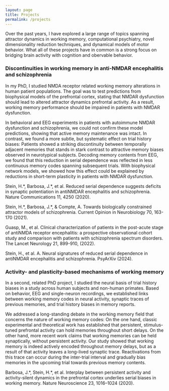 ```yaml
---
layout: page
title: Projects
permalink: /projects
---
```


Over the past years, I have explored a large range of topics spanning attractor dynamics in working memory, computational psychiatry, novel dimensionality reduction techniques, and dynamical models of motor behavior. What all of these projects have in common is a strong focus on bridging brain activity with cognition and obervable behavior. 


### Discontinuities in working memory in anti-NMDAR encephalitis and schizophrenia

In my PhD, I studied NMDA receptor related working memory alterations in human patient populations. The goal was to test predictions from biophysical models of the prefrontal cortex, stating that NMDAR dysfunction should lead to altered attractor dynamics prefrontal activity. As a result, working memory performance should be impaired in patients with NMDAR dysfunction. 

In behavioral and EEG experiments in patients with autoimmune NMDAR dysfunction and schizophrenia, we could not confirm these model predictions, showing that active memory maintenance was intact. In contrast, we found a more subtle, but systematic effect on trial history biases: Patients showed a striking discontinuity between temporally adjacent memories that stands in stark contrast to attractive memory biases observed in neurotypical subjects. Decoding memory contents from EEG, we found that this reduction in serial dependence was reflected in less continuous memory codes spanning subsequent trials. With biophysical network models, we showed how this effect could be explained by reductions in short-term plasticity in patients with NMDAR dysfunction. 


Stein, H.\*, Barbosa, J.\*, et al. Reduced serial dependence suggests deficits in synaptic potentiation in antiNMDAR encephalitis and schizophrenia. Nature Communications 11, 4250 (2020).

Stein, H.\*, Barbosa, J.\*, & Compte, A. Towards biologically constrained attractor models of schizophrenia. Current Opinion in Neurobiology 70, 163-170 (2021).

Guasp, M., et al. Clinical characterization of patients in the post-acute stage of antiNMDA receptor encephalitis: a prospective observational cohort study and comparison with patients with schizophrenia spectrum disorders. The Lancet Neurology 21, 899-910, (2022).

Stein, H., et al. A. Neural signatures of reduced serial dependence in antiNMDAR encephalitis and schizophrenia. PsyArXiv (2024).

### Activity- and plasticity-based mechanisms of working memory

In a second, related PhD project, I studied the neural basis of trial history biases in a study across human subjects and non-human primates. Based on behavior, EEG and single-neuron recordings, we established links between working memory codes in neural activity, synaptic traces of previous memories, and trial history biases in memory reports.

We addressed a long-standing debate in the working memory field that concerns the nature of working memory codes: On the one hand, classic experimental and theoretical work has established that persistent, stimulus-tuned prefrontal activity can hold memories throughout short delays. On the other hand, more recent work claims that working memories can be held synaptically, without persistent activity. Our study showed that working memory is indeed actively encoded throughout memory delays, but as a result of that activity leaves a long-lived synaptic trace. Reactivations from this trace can occur during the inter-trial interval and gradually bias memories in the upcoming trial towards previous memory contents.

Barbosa, J.\*, Stein, H.\*, et al. Interplay between persistent activity and activity-silent dynamics in the prefrontal cortex underlies serial biases in working memory. Nature Neuroscience 23, 1016–1024 (2020).
